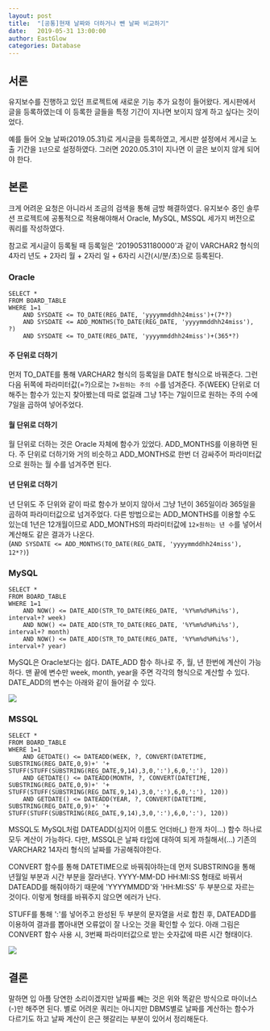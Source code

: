 ```yaml
---
layout: post
title:  "[공통]현재 날짜와 더하거나 뺀 날짜 비교하기"
date:   2019-05-31 13:00:00
author: EastGlow
categories: Database
---
```

## 서론

유지보수를 진행하고 있던 프로젝트에 새로운 기능 추가 요청이 들어왔다. 게시판에서 글을 등록하였는데 이 등록한 글들을 특정 기간이 지나면 보이지 않게 하고 싶다는 것이었다.

예를 들어 오늘 날짜(2019.05.31)로 게시글을 등록하였고, 게시판 설정에서 게시글 노출 기간을 `1년`으로 설정하였다. 그러면 2020.05.31이 지나면 이 글은 보이지 않게 되어야 한다.

## 본론

크게 어려운 요청은 아니라서 조금의 검색을 통해 금방 해결하였다. 유지보수 중인 솔루션 프로젝트에 공통적으로 적용해야해서 Oracle, MySQL, MSSQL 세가지 버전으로 쿼리를 작성하였다.

참고로 게시글이 등록될 때 등록일은 '20190531180000'과 같이 VARCHAR2 형식의 4자리 년도 + 2자리 월 + 2자리 일 + 6자리 시간(시/분/초)으로 등록된다.

### Oracle
```
SELECT *
FROM BOARD_TABLE
WHERE 1=1
    AND SYSDATE <= TO_DATE(REG_DATE, 'yyyymmddhh24miss')+(7*?)
    AND SYSDATE <= ADD_MONTHS(TO_DATE(REG_DATE, 'yyyymmddhh24miss'), ?)
    AND SYSDATE <= TO_DATE(REG_DATE, 'yyyymmddhh24miss')+(365*?)
```

#### 주 단위로 더하기
먼저 TO_DATE를 통해 VARCHAR2 형식의 등록일을 DATE 형식으로 바꿔준다. 그런 다음 뒤쪽에 파라미터값(=?)으로는 `7×원하는 주의 수`를 넘겨준다. 주(WEEK) 단위로 더해주는 함수가 있는지 찾아봤는데 따로 없길래 그냥 1주는 7일이므로 원하는 주의 수에 7일을 곱하여 넣어주었다.

#### 월 단위로 더하기
월 단위로 더하는 것은 Oracle 자체에 함수가 있었다. ADD_MONTHS를 이용하면 된다. 주 단위로 더하기와 거의 비슷하고 ADD_MONTHS로 한번 더 감싸주어 파라미터값으로 원하는 월 수를 넘겨주면 된다.

#### 년 단위로 더하기
년 단위도 주 단위와 같이 따로 함수가 보이지 않아서 그냥 1년이 365일이라 365일을 곱하여 파라미터값으로 넘겨주었다. 다른 방법으로는 ADD_MONTHS를 이용할 수도 있는데 1년은 12개월이므로 ADD_MONTHS의 파라미터값에 `12×원하는 년 수`를 넣어서 계산해도 같은 결과가 나온다.  
(`AND SYSDATE <= ADD_MONTHS(TO_DATE(REG_DATE, 'yyyymmddhh24miss'), 12*?)`)

### MySQL
```
SELECT *
FROM BOARD_TABLE
WHERE 1=1
    AND NOW() <= DATE_ADD(STR_TO_DATE(REG_DATE, '%Y%m%d%H%i%s'), interval+? week)
    AND NOW() <= DATE_ADD(STR_TO_DATE(REG_DATE, '%Y%m%d%H%i%s'), interval+? month)
    AND NOW() <= DATE_ADD(STR_TO_DATE(REG_DATE, '%Y%m%d%H%i%s'), interval+? year)
```

MySQL은 Oracle보다는 쉽다. DATE_ADD 함수 하나로 주, 월, 년 한번에 계산이 가능하다. 맨 끝에 변수만 week, month, year을 주면 각각의 형식으로 계산할 수 있다. DATE_ADD의 변수는 아래와 같이 들어갈 수 있다.

![](/assets/post/20190531_1.PNG)

### MSSQL
```
SELECT *
FROM BOARD_TABLE
WHERE 1=1
    AND GETDATE() <= DATEADD(WEEK, ?, CONVERT(DATETIME, SUBSTRING(REG_DATE,0,9)+' '+ STUFF(STUFF(SUBSTRING(REG_DATE,9,14),3,0,':'),6,0,':'), 120)) 
    AND GETDATE() <= DATEADD(MONTH, ?, CONVERT(DATETIME, SUBSTRING(REG_DATE,0,9)+' '+ STUFF(STUFF(SUBSTRING(REG_DATE,9,14),3,0,':'),6,0,':'), 120)) 
    AND GETDATE() <= DATEADD(YEAR, ?, CONVERT(DATETIME, SUBSTRING(REG_DATE,0,9)+' '+ STUFF(STUFF(SUBSTRING(REG_DATE,9,14),3,0,':'),6,0,':'), 120)) 
```

MSSQL도 MySQL처럼 DATEADD(심지어 이름도 언더바(_) 한개 차이...) 함수 하나로 모두 계산이 가능하다. 다만, MSSQL은 날짜 타입에 대하여 되게 까칠해서(...) 기존의 VARCHAR2 14자리 형식의 날짜를 가공해줘야한다.

CONVERT 함수를 통해 DATETIME으로 바꿔줘야하는데 먼저 SUBSTRING을 통해 년월일 부분과 시간 부분을 잘라낸다. YYYY-MM-DD HH:MI:SS 형태로 바꿔서 DATEADD를 해줘야하기 때문에 'YYYYMMDD'와 'HH:MI:SS' 두 부분으로 자르는 것이다. 이렇게 형태를 바꿔주지 않으면 에러가 난다.

STUFF를 통해 ':'를 넣어주고 완성된 두 부분의 문자열을 서로 합친 후, DATEADD를 이용하여 결과를 뽑아내면 오류없이 잘 나오는 것을 확인할 수 있다. 아래 그림은 CONVERT 함수 사용 시, 3번째 파라미터값으로 받는 숫자값에 따른 시간 형태이다.

![](/assets/post/20190531_2.png)

## 결론

말하면 입 아플 당연한 소리이겠지만 날짜를 빼는 것은 위와 똑같은 방식으로 마이너스(-)만 해주면 된다. 별로 어려운 쿼리는 아니지만 DBMS별로 날짜를 계산하는 함수가 다르기도 하고 날짜 계산이 은근 헷갈리는 부분이 있어서 정리해둔다.
